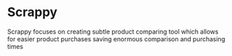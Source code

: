 # Scrappy
Scrappy focuses on creating subtle product comparing tool which allows for easier product purchases saving enormous comparison and purchasing times
